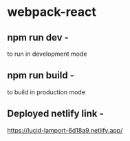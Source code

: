 # webpack-react

## npm run dev -  
to run in development mode

## npm run build - 
to build in production mode

## Deployed netlify link - 
https://lucid-lamport-6d18a9.netlify.app/
